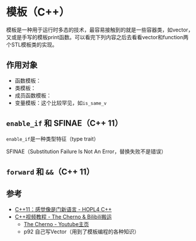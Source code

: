 # 模板（C++）

模板是一种用于运行时多态的技术，最容易接触到的就是一些容器类，如vector，又或是手写的模板print函数。可以看完下列内容之后去看看vector和function两个STL模板类的实现。

## 作用对象

- 函数模板：
- 类模板：
- 成员函数模板：
- 变量模板：这个比较罕见，如`is_same_v`

## `enable_if` 和 SFINAE（C++ 11）

`enable_if`是一种类型特征（type trait）

SFINAE（Substitution Failure Is Not An Error，替换失败不是错误）

## `forward` 和 `&&`（C++ 11）

## 参考
- [C++11：感觉像是门新语言 - HOPL4 C++](https://github.com/Cpp-Club/Cxx_HOPL4_zh/blob/main/04.md#4-c11%E6%84%9F%E8%A7%89%E5%83%8F%E6%98%AF%E9%97%A8%E6%96%B0%E8%AF%AD%E8%A8%80)
- [C++视频教程 - The Cherno & Bilibili搬运](https://www.bilibili.com/video/BV1oD4y1h7S3)
    - [The Cherno - Youtube主页](https://www.youtube.com/@TheCherno)
    - p92 自己写Vector（用到了模板编程的各种知识）